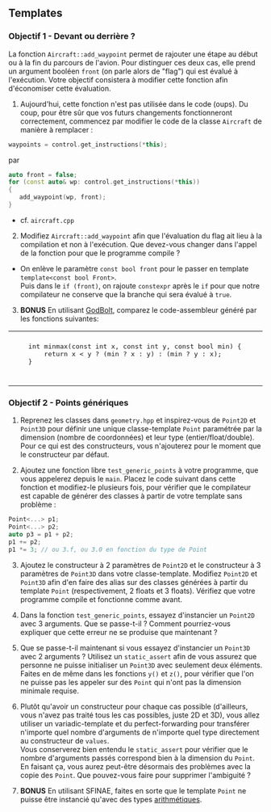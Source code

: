 ## Templates

### Objectif 1 - Devant ou derrière ?

La fonction `Aircraft::add_waypoint` permet de rajouter une étape au début ou à la fin du parcours de l'avion. Pour
distinguer ces deux cas, elle prend un argument booléen `front` (on parle alors de "flag") qui est évalué à l'exécution.
Votre objectif consistera à modifier cette fonction afin d'économiser cette évaluation.

1. Aujourd'hui, cette fonction n'est pas utilisée dans le code (oups). Du coup, pour être sûr que vos futurs changements
   fonctionneront correctement, commencez par modifier le code de la classe `Aircraft` de manière à remplacer :

```cpp
waypoints = control.get_instructions(*this);
```

par

```cpp
auto front = false;
for (const auto& wp: control.get_instructions(*this))
{
   add_waypoint(wp, front);
}
```

- cf. `aircraft.cpp`

2. Modifiez `Aircraft::add_waypoint` afin que l'évaluation du flag ait lieu à la compilation et non à l'exécution. Que
   devez-vous changer dans l'appel de la fonction pour que le programme compile ?

- On enlève le paramètre `const bool front` pour le passer en template  `template<const bool Front>`.\
  Puis dans le `if (front)`, on rajoute `constexpr` après le `if` pour que notre compilateur ne conserve que la branche
  qui sera évalué à `true`.

3. **BONUS** En utilisant [GodBolt](https://godbolt.org/), comparez le code-assembleur généré par les fonctions
   suivantes:

<table border="0">
 <tr>
    <td><pre lang="c++">
    int minmax(const int x, const int y, const bool min) {
        return x &lt; y ? (min ? x : y) : (min ? y : x);
    }
    </pre></td>
    <td><pre lang="c++">
    template&lt;bool min&gt;
    int minmax(const int x, const int y){
        return x &lt; y ? (min ? x : y) : (min ? y : x);
    }
    </pre></td>
 </tr>
</table>

### Objectif 2 - Points génériques

1. Reprenez les classes dans `geometry.hpp` et inspirez-vous de `Point2D` et `Point3D` pour définir une unique
   classe-template `Point` paramétrée par la dimension (nombre de coordonnées) et leur type (entier/float/double). Pour
   ce qui est des constructeurs, vous n'ajouterez pour le moment que le constructeur par défaut.

2. Ajoutez une fonction libre `test_generic_points` à votre programme, que vous appelerez depuis le `main`. Placez le
   code suivant dans cette fonction et modifiez-le plusieurs fois, pour vérifier que le compilateur est capable de
   générer des classes à partir de votre template sans problème :

```cpp
Point<...> p1;
Point<...> p2;
auto p3 = p1 + p2;
p1 += p2;
p1 *= 3; // ou 3.f, ou 3.0 en fonction du type de Point
```

3. Ajoutez le constructeur à 2 paramètres de `Point2D` et le constructeur à 3 paramètres de `Point3D` dans votre
   classe-template. Modifiez `Point2D` et `Point3D` afin d'en faire des alias sur des classes générées à partir du
   template `Point` (respectivement, 2 floats et 3 floats). Vérifiez que votre programme compile et fonctionne comme
   avant.

4. Dans la fonction `test_generic_points`, essayez d'instancier un `Point2D` avec 3 arguments. Que se passe-t-il ?
   Comment pourriez-vous expliquer que cette erreur ne se produise que maintenant ?

5. Que se passe-t-il maintenant si vous essayez d'instancier un `Point3D` avec 2 arguments ? Utilisez un `static_assert`
   afin de vous assurez que personne ne puisse initialiser un `Point3D` avec seulement deux éléments. Faites en de même
   dans les fonctions `y()` et `z()`, pour vérifier que l'on ne puisse pas les appeler sur des `Point` qui n'ont pas la
   dimension minimale requise.

6. Plutôt qu'avoir un constructeur pour chaque cas possible (d'ailleurs, vous n'avez pas traité tous les cas possibles,
   juste 2D et 3D), vous allez utiliser un variadic-template et du perfect-forwarding pour transférer n'importe quel
   nombre d'arguments de n'importe quel type directement au constructeur de `values`.  
   Vous conserverez bien entendu le `static_assert` pour vérifier que le nombre d'arguments passés correspond bien à la
   dimension du `Point`.\
   En faisant ça, vous aurez peut-être désormais des problèmes avec la copie des `Point`. Que pouvez-vous faire pour
   supprimer l'ambiguité ?

7. **BONUS** En utilisant SFINAE, faites en sorte que le template `Point` ne puisse être instancié qu'avec des
   types [arithmétiques](https://en.cppreference.com/w/cpp/types/is_arithmetic).
